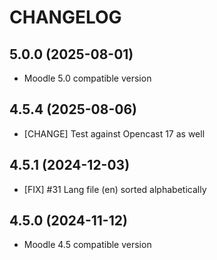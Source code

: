 CHANGELOG
=========

5.0.0 (2025-08-01)
------------------
* Moodle 5.0 compatible version


4.5.4 (2025-08-06)
------------------
* [CHANGE] Test against Opencast 17 as well


4.5.1 (2024-12-03)
------------------
* [FIX] #31 Lang file (en) sorted alphabetically

 
4.5.0 (2024-11-12)
------------------
* Moodle 4.5 compatible version

